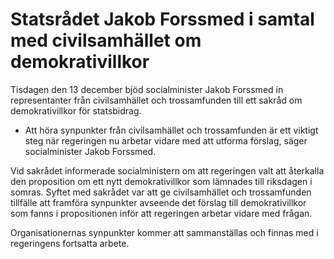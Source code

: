 # Statsrådet Jakob Forssmed i samtal med civilsamhället om demokrativillkor

Tisdagen den 13 december bjöd socialminister Jakob Forssmed in representanter från civilsamhället och trossamfunden till ett sakråd om demokrativillkor för statsbidrag.

- Att höra synpunkter från civilsamhället och trossamfunden är ett viktigt steg när regeringen nu arbetar vidare med att utforma förslag, säger socialminister Jakob Forssmed.

Vid sakrådet informerade socialministern om att regeringen valt att återkalla den proposition om ett nytt demokrativillkor som lämnades till riksdagen i somras. Syftet med sakrådet var att ge civilsamhället och trossamfunden tillfälle att framföra synpunkter avseende det förslag till demokrativillkor som fanns i propositionen inför att regeringen arbetar vidare med frågan.

Organisationernas synpunkter kommer att sammanställas och finnas med i regeringens fortsatta arbete.

